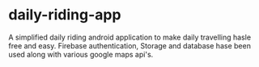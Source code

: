 # daily-riding-app
A simplified daily riding android application to make daily travelling hasle free and easy. Firebase authentication, Storage and database hase been used along with various google maps api's.
